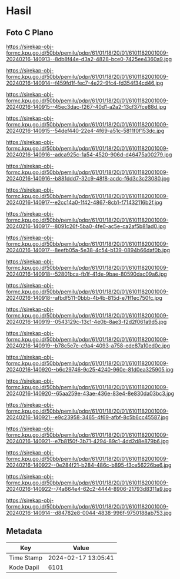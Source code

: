 # Hasil

## Foto C Plano

https://sirekap-obj-formc.kpu.go.id/50bb/pemilu/pdpr/61/01/18/20/01/6101182001009-20240216-140913--8db8f44e-d3a2-4828-bce0-7425ee4360a9.jpg

https://sirekap-obj-formc.kpu.go.id/50bb/pemilu/pdpr/61/01/18/20/01/6101182001009-20240216-140914--f459fd1f-fec7-4e22-9fc4-fd354f34cd46.jpg

https://sirekap-obj-formc.kpu.go.id/50bb/pemilu/pdpr/61/01/18/20/01/6101182001009-20240216-140915--45ec3dac-f267-40d1-a2a2-13cf37fce88d.jpg

https://sirekap-obj-formc.kpu.go.id/50bb/pemilu/pdpr/61/01/18/20/01/6101182001009-20240216-140915--54def440-22e4-4f69-a51c-5811f0f153dc.jpg

https://sirekap-obj-formc.kpu.go.id/50bb/pemilu/pdpr/61/01/18/20/01/6101182001009-20240216-140916--adca925c-1a54-4520-906d-d46475a00279.jpg

https://sirekap-obj-formc.kpu.go.id/50bb/pemilu/pdpr/61/01/18/20/01/6101182001009-20240216-140916--b881ddd7-32c9-48f8-acdc-f6d3c3c23080.jpg

https://sirekap-obj-formc.kpu.go.id/50bb/pemilu/pdpr/61/01/18/20/01/6101182001009-20240216-140917--e2cc14a0-1f42-4867-8cb1-f71432116b2f.jpg

https://sirekap-obj-formc.kpu.go.id/50bb/pemilu/pdpr/61/01/18/20/01/6101182001009-20240216-140917--8091c26f-5ba0-4fe0-ac5e-ca2af5b81ad0.jpg

https://sirekap-obj-formc.kpu.go.id/50bb/pemilu/pdpr/61/01/18/20/01/6101182001009-20240216-140917--8eefb05a-5e38-4c54-b139-0894b66daf0b.jpg

https://sirekap-obj-formc.kpu.go.id/50bb/pemilu/pdpr/61/01/18/20/01/6101182001009-20240216-140918--52801bca-fb1f-41de-9bae-80590dac09a6.jpg

https://sirekap-obj-formc.kpu.go.id/50bb/pemilu/pdpr/61/01/18/20/01/6101182001009-20240216-140918--afbdf511-0bbb-4b4b-815d-e7ff1ec750fc.jpg

https://sirekap-obj-formc.kpu.go.id/50bb/pemilu/pdpr/61/01/18/20/01/6101182001009-20240216-140919--0543129c-13c1-4e0b-8ae3-f2d2f061a9d5.jpg

https://sirekap-obj-formc.kpu.go.id/50bb/pemilu/pdpr/61/01/18/20/01/6101182001009-20240216-140919--b78c5e7e-c9a4-4093-a758-ede87a10ed0c.jpg

https://sirekap-obj-formc.kpu.go.id/50bb/pemilu/pdpr/61/01/18/20/01/6101182001009-20240216-140920--b6c29746-9c25-4240-960e-81d0ea325905.jpg

https://sirekap-obj-formc.kpu.go.id/50bb/pemilu/pdpr/61/01/18/20/01/6101182001009-20240216-140920--65aa259e-43ae-436e-83e4-8e830da03bc3.jpg

https://sirekap-obj-formc.kpu.go.id/50bb/pemilu/pdpr/61/01/18/20/01/6101182001009-20240216-140921--e9c23958-3465-4f69-afbf-8c5b6cc45587.jpg

https://sirekap-obj-formc.kpu.go.id/50bb/pemilu/pdpr/61/01/18/20/01/6101182001009-20240216-140921--e7b8150f-3b71-4294-89c1-4dd2d8e879b6.jpg

https://sirekap-obj-formc.kpu.go.id/50bb/pemilu/pdpr/61/01/18/20/01/6101182001009-20240216-140922--0e284f21-b284-486c-b895-f3ce56226be6.jpg

https://sirekap-obj-formc.kpu.go.id/50bb/pemilu/pdpr/61/01/18/20/01/6101182001009-20240216-140922--74a664e4-62c2-4444-8906-21793d8311a9.jpg

https://sirekap-obj-formc.kpu.go.id/50bb/pemilu/pdpr/61/01/18/20/01/6101182001009-20240216-140914--d84782e8-0044-4838-996f-9750188ab753.jpg


## Metadata

| Key        | Value               |
| ---------- | ------------------- |
| Time Stamp | 2024-02-17 13:05:41 |
| Kode Dapil | 6101                |



